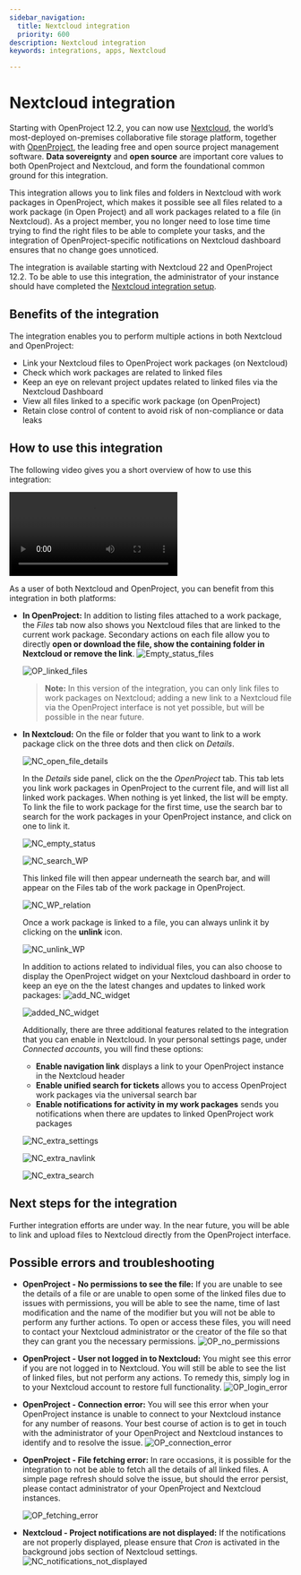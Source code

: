 ```yaml
---
sidebar_navigation:
  title: Nextcloud integration
  priority: 600
description: Nextcloud integration
keywords: integrations, apps, Nextcloud

---
```


# Nextcloud integration

Starting with OpenProject 12.2, you can now use [Nextcloud](https://nextcloud.com/), the world’s most-deployed on-premises collaborative file storage platform, together with [OpenProject](https://www.openproject.org/), the leading free and open source project management software. **Data sovereignty** and **open source** are important core values to both OpenProject and Nextcloud, and form the foundational common ground for this integration.

This integration allows you to link files and folders in Nextcloud with work packages in OpenProject, which makes it possible see all files related to a work package (in Open Project) and all work packages related to a file (in Nextcloud). As a project member, you no longer need to lose time time trying to find the right files to be able to complete your tasks, and the integration of OpenProject-specific notifications on Nextcloud dashboard ensures that no change goes unnoticed. 

The integration is available starting with Nextcloud 22 and OpenProject 12.2. To be able to use this integration, the administrator of your instance should have completed the [Nextcloud integration setup](../../system-admin-guide/integrations/nextcloud).

## Benefits of the integration

The integration enables you to perform multiple actions in both Nextcloud and OpenProject:

- Link your Nextcloud files to OpenProject work packages (on Nextcloud)
- Check which work packages are related to linked files
- Keep an eye on relevant project updates related to linked files via the Nextcloud Dashboard
- View all files linked to a specific work package (on OpenProject)
- Retain close control of content to avoid risk of non-compliance or data leaks

## How to use this integration

The following video gives you a short overview of how to use this integration:

![OpenProject Nextcloud integration video](https://openproject-docs.s3.eu-central-1.amazonaws.com/videos/OpenProject-Nextcloud-Integration-2.mp4)

As a user of both Nextcloud and OpenProject, you can benefit from this integration in both platforms:

- **In OpenProject:**
  In addition to listing files attached to a work package, the _Files_ tab now also shows you Nextcloud files that are linked to the current work package. Secondary actions on each file allow you to directly **open or download the file, show the containing folder in Nextcloud or remove the link**.
  ![Empty_status_files](1_0_00-No_files_linked.png)

  ![OP_linked_files](1_1_00-All_files_available.png)

  > **Note:** In this version of the integration, you can only link files to work packages on Nextcloud; adding a new link to a Nextcloud file via the OpenProject interface is not yet possible, but will be possible in the near future.
  
- **In Nextcloud:**
  On the file or folder that you want to link to a work package click on the three dots and then click on _Details_.
  
  ![NC_open_file_details](Nextcloud_open_file_details.png)
  
  In the _Details_ side panel, click on the the _OpenProject_ tab. This tab lets you link work packages in OpenProject to the current file, and will list all linked work packages. When nothing is yet linked, the list will be empty. To link the file to work package for the first time, use the search bar to search for the work packages in your OpenProject instance, and click on one to link it.
  
  ![NC_empty_status](NC_0_00-FileNoRelation.png)
  
  ![NC_search_WP](NC_0_01-FileRelationSearch.png)

  This linked file will then appear underneath the search bar, and will appear on the Files tab of the work package in OpenProject.

  ![NC_WP_relation](NC_1_00-FileWPRelation.png)

  Once a work package is linked to a file, you can always unlink it by clicking on the **unlink** icon.
  
  ![NC_unlink_WP](NC_1_01-FileWPActions.png)
  
  In addition to actions related to individual files, you can also choose to display the OpenProject widget on your Nextcloud dashboard in order to keep an eye on the the latest changes and updates to linked work packages:
  ![add_NC_widget](Add_OpenProject_widget.png)
  
  ![added_NC_widget](Nextcloud_dashboard.png)
  
  Additionally, there are three additional features related to the integration that you can enable in Nextcloud. In your personal settings page, under *Connected accounts*, you will find these options:

  - **Enable navigation link** displays a link to your OpenProject instance in the Nextcloud header 
  - **Enable unified search for tickets** allows you to access OpenProject work packages via the universal search bar 
  - **Enable notifications for activity in my work packages** sends you notifications when there are updates to linked OpenProject work packages

  ![NC_extra_settings](Nextcloud_connected_account.png)
  
  ![NC_extra_navlink](Navigation_link_OpenProject.png)
  
  ![NC_extra_search](Unified_search.png)


## **Next steps for the integration**

Further integration efforts are under way. In the near future, you will be able to link and upload files to Nextcloud directly from the OpenProject interface.

## Possible errors and troubleshooting

- **OpenProject - No permissions to see the file:** If you are unable to see the details of a file or are unable to open some of the linked files due to issues with permissions, you will be able to see the name, time of last modification and the name of the modifier but you will not be able to perform any further actions. To open or access these files, you will need to contact your Nextcloud administrator or the creator of the file so that they can grant you the necessary permissions.
  ![OP_no_permissions](1_1_01-Not_all_files_available.png)

- **OpenProject - User not logged in to Nextcloud:** You might see this error if you are not logged in to Nextcloud. You will still be able to see the list of linked files, but not perform any actions. To remedy this, simply log in to your Nextcloud account to restore full functionality.
  ![OP_login_error](1_0_01-Log_in_error.png)

- **OpenProject - Connection error:** You will see this error when your OpenProject instance is unable to connect to your Nextcloud instance for any number of reasons. Your best course of action is to get in touch with the administrator of your OpenProject and Nextcloud instances to identify and to resolve the issue.
  ![OP_connection_error](1_0_02-Connection_broken.png)

- **OpenProject - File fetching error:** In rare occasions, it is possible for the integration to not be able to fetch all the details of all linked files. A simple page refresh should solve the issue, but should the error persist, please contact administrator of your OpenProject and Nextcloud instances.

  ![OP_fetching_error](1_0_03-Fetching_error.png)

- **Nextcloud - Project notifications are not displayed:** If the notifications are not properly displayed, please ensure that _Cron_ is activated in the background jobs section of Nextcloud settings.
  ![NC_notifications_not_displayed](Cron_job_settings.png)
